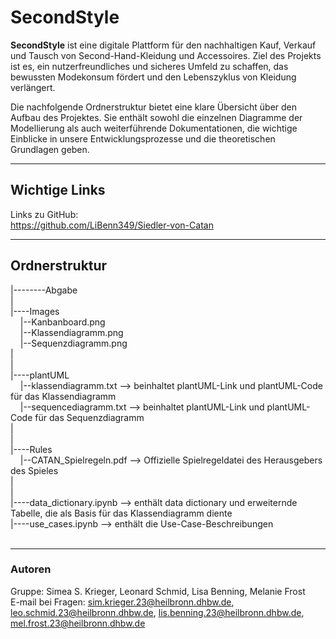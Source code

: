 # SecondStyle

**SecondStyle** ist eine digitale Plattform für den nachhaltigen Kauf, Verkauf und Tausch von Second-Hand-Kleidung und Accessoires. Ziel des Projekts ist es, ein nutzerfreundliches und sicheres Umfeld zu schaffen, das bewussten Modekonsum fördert und den Lebenszyklus von Kleidung verlängert.

Die nachfolgende Ordnerstruktur bietet eine klare Übersicht über den Aufbau des Projektes. Sie enthält sowohl die einzelnen Diagramme der Modellierung als auch weiterführende Dokumentationen, die wichtige Einblicke in unsere Entwicklungsprozesse und die theoretischen Grundlagen geben.

---

## Wichtige Links

Links zu GitHub: <br>
https://github.com/LiBenn349/Siedler-von-Catan
 
---

## Ordnerstruktur

|--------Abgabe <br>
|<br>
|----Images<br>
&nbsp;&nbsp;&nbsp;&nbsp;|--Kanbanboard.png<br>
&nbsp;&nbsp;&nbsp;&nbsp;|--Klassendiagramm.png<br>
&nbsp;&nbsp;&nbsp;&nbsp;|--Sequenzdiagramm.png<br>
|<br>
|<br>
|----plantUML<br>
&nbsp;&nbsp;&nbsp;&nbsp;|--klassendiagramm.txt --> beinhaltet plantUML-Link und plantUML-Code für das Klassendiagramm<br>
&nbsp;&nbsp;&nbsp;&nbsp;|--sequencediagramm.txt --> beinhaltet plantUML-Link und plantUML-Code für das Sequenzdiagramm<br>
|<br>
|<br>
|----Rules<br>
&nbsp;&nbsp;&nbsp;&nbsp;|--CATAN_Spielregeln.pdf --> Offizielle Spielregeldatei des Herausgebers des Spieles<br>
|<br>
|<br>
|----data_dictionary.ipynb --> enthält data dictionary und erweiternde Tabelle, die als Basis für das Klassendiagramm diente<br>
|----use_cases.ipynb --> enthält die Use-Case-Beschreibungen<br>
<br>

---

### Autoren

Gruppe:  Simea S. Krieger, Leonard Schmid, Lisa Benning, Melanie Frost<br>
E-mail bei Fragen: sim.krieger.23@heilbronn.dhbw.de, leo.schmid.23@heilbronn.dhbw.de, lis.benning.23@heilbronn.dhbw.de, mel.frost.23@heilbronn.dhbw.de
